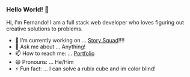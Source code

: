 ### Hello World! 👋

Hi, I'm Fernando! I am a full stack web developer who loves figuring out creative solutions to problems. 

- 🔭 I’m currently working on ... [Story Squad](https://github.com/Lambda-School-Labs/story-squad-be-b)!!!!
- 💬 Ask me about ... Anything!
- 📫 How to reach me: ... [Portfolio](https://tgifernando.com/)
- 😄 Pronouns: ... He/Him
- ⚡ Fun fact: ... I can solve a rubix cube and im color blind!

<!--
**TGIFernando/TGIFernando** is a ✨ _special_ ✨ repository because its `README.md` (this file) appears on your GitHub profile.

Hi, I'm Fernando! I am a full stack web developer who loves figuring out creative solutions to problems. 

- 🔭 I’m currently working on ... Story Squad!!!!
- 💬 Ask me about ... Anything!
- 📫 How to reach me: ... [Portfolio](https://tgif-portfolio.vercel.app/)
- 😄 Pronouns: ... He/Him
- ⚡ Fun fact: ... I can solve a rubix cube and im color blind!
-->
